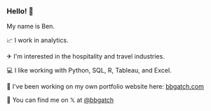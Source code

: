 ### Hello! 👋
My name is Ben.

📈 I work in analytics.

✈ I'm interested in the hospitality and travel industries.

💻 I like working with Python, SQL, R, Tableau, and Excel.

💾 I've been working on my own portfolio website here: [bbgatch.com](https://www.bbgatch.com/)

🦉 You can find me on 𝕏 at [@bbgatch](https://x.com/bbgatch)


<!--
**bbgatch/bbgatch** is a ✨ _special_ ✨ repository because its `README.md` (this file) appears on your GitHub profile.

Here are some ideas to get you started:

- 🔭 I’m currently working on ...
- 🌱 I’m currently learning ...
- 👯 I’m looking to collaborate on ...
- 🤔 I’m looking for help with ...
- 💬 Ask me about ...
- 📫 How to reach me: ...
- 😄 Pronouns: ...
- ⚡ Fun fact: ...
-->

